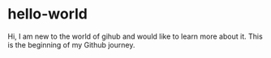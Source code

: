 # hello-world

Hi,
I am new to the world of gihub and would like to learn more about it. This is the beginning of my Github journey. 
